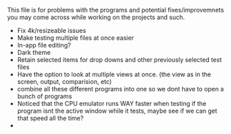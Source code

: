 This file is for problems with the programs and potential fixes/improvemnets you may come across while working on the projects and such.

* Fix 4k/resizeable issues
* Make testing multiple files at once easier
* In-app file editing?
* Dark theme
* Retain selected items for drop downs and other previously selected test files
* Have the option to look at multiple views at once. (the view as in the screen, output, comparision, etc)
* combine all these different programs into one so we dont have to open a bunch of programs
* Noticed that the CPU emulator runs WAY faster when testing if the program isnt the active window while it tests, maybe see if we can get that speed all the time?
* 
